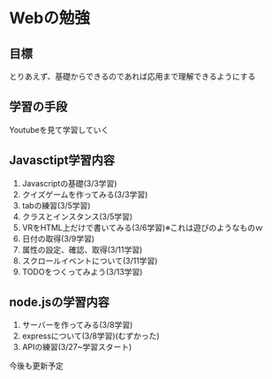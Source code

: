 # Webの勉強

## 目標
とりあえず、基礎からできるのであれば応用まで理解できるようにする

## 学習の手段
Youtubeを見て学習していく

## Javasctipt学習内容
 1. Javascriptの基礎(3/3学習)
 2. クイズゲームを作ってみる(3/3学習)
 3. tabの練習(3/5学習)
 4. クラスとインスタンス(3/5学習)
 5. VRをHTML上だけで書いてみる(3/6学習)※これは遊びのようなものｗ
 6. 日付の取得(3/9学習)
 7. 属性の設定、確認、取得(3/11学習)
 8. スクロールイベントについて(3/11学習)
 9. TODOをつくってみよう(3/13学習)
 
## node.jsの学習内容
 1. サーバーを作ってみる(3/8学習)
 2. expressについて(3/8学習)(むずかった)
 3. APIの練習(3/27~学習スタート)


今後も更新予定
